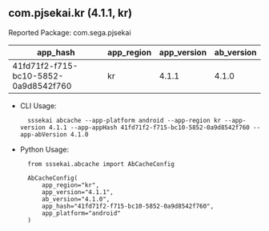 com.pjsekai.kr (4.1.1, kr)
---
Reported Package: com.sega.pjsekai

|                                        app_hash|   app_region|  app_version|   ab_version|
|------------------------------------------------|-------------|-------------|-------------|
|            41fd71f2-f715-bc10-5852-0a9d8542f760|           kr|        4.1.1|        4.1.0|

- CLI Usage:

        sssekai abcache --app-platform android --app-region kr --app-version 4.1.1 --app-appHash 41fd71f2-f715-bc10-5852-0a9d8542f760 --app-abVersion 4.1.0

- Python Usage:

        from sssekai.abcache import AbCacheConfig

        AbCacheConfig(
            app_region="kr",
            app_version="4.1.1",
            ab_version="4.1.0",
            app_hash="41fd71f2-f715-bc10-5852-0a9d8542f760",
            app_platform="android"
        )

